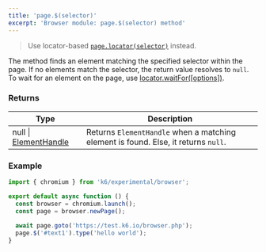 ```yaml
---
title: 'page.$(selector)'
excerpt: 'Browser module: page.$(selector) method'
---
```


<Blockquote mod="warning" title="">

Use locator-based [`page.locator(selector)`](/javascript-api/k6-experimental/browser/page/locator/) instead.

</Blockquote>

The method finds an element matching the specified selector within the page. If no elements match the selector, the return value resolves to `null`. To wait for an element on the page, use [locator.waitFor([options])](/javascript-api/k6-experimental/browser/locator/waitfor/).

### Returns

| Type                 | Description                                                                                     |
| ----                 | -----------                                                                                     |
| null \| [ElementHandle](/javascript-api/k6-experimental/browser/elementhandle/)              | Returns `ElementHandle` when a matching element is found. Else, it returns `null`.        |

### Example

<CodeGroup labels={[]}>

```javascript
import { chromium } from 'k6/experimental/browser';

export default async function () {
  const browser = chromium.launch();
  const page = browser.newPage();
  
  await page.goto('https://test.k6.io/browser.php');
  page.$('#text1').type('hello world');
}
```

</CodeGroup>